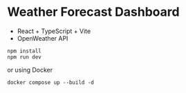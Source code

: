 # Weather Forecast Dashboard

* React + TypeScript + Vite
* OpenWeather API

```shell
npm install
npm run dev
```

or using Docker

```shell
docker compose up --build -d
```

